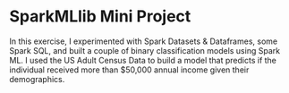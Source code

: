 # SparkMLlib Mini Project

In this exercise, I experimented with Spark Datasets & Dataframes, some Spark SQL, and built a couple of binary classification models using Spark ML. I used the US Adult Census Data to build a model that predicts if the individual received more than $50,000 annual income given their demographics. 
